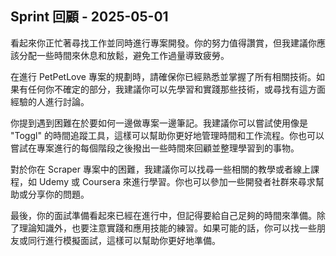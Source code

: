 ## Sprint 回顧 - 2025-05-01

看起來你正忙著尋找工作並同時進行專案開發。你的努力值得讚賞，但我建議你應該分配一些時間來休息和放鬆，避免工作過量導致疲勞。

在進行 PetPetLove 專案的規劃時，請確保你已經熟悉並掌握了所有相關技術。如果有任何你不確定的部分，我建議你可以先學習和實踐那些技術，或尋找有這方面經驗的人進行討論。

你提到遇到困難在於要如何一邊做專案一邊筆記。我建議你可以嘗試使用像是 "Toggl" 的時間追蹤工具，這樣可以幫助你更好地管理時間和工作流程。你也可以嘗試在專案進行的每個階段之後撥出一些時間來回顧並整理學習到的事物。

對於你在 Scraper 專案中的困難，我建議你可以找尋一些相關的教學或者線上課程，如 Udemy 或 Coursera 來進行學習。你也可以參加一些開發者社群來尋求幫助或分享你的問題。

最後，你的面試準備看起來已經在進行中，但記得要給自己足夠的時間來準備。除了理論知識外，也要注意實踐和應用技能的練習。如果可能的話，你可以找一些朋友或同行進行模擬面試，這樣可以幫助你更好地準備。
